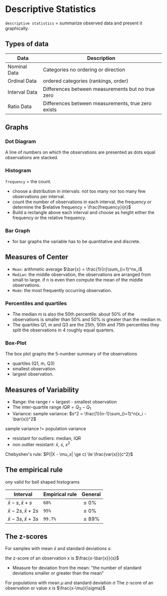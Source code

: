 # Descriptive Statistics

`descriptive statistics` = summarize observed data and present it graphically.

## Types of data
| Data | Description |
| ---- | ----------- |
| Nominal Data | Categories no ordering or direction |
| Ordinal Data | ordered categories (rankings, order) |
| Interval Data | Differences between measurements but no true zero |
| Ratio Data | Differences between measurements, true zero exists |

## Graphs

### Dot Diagram

A line of numbers on which the observations are presented as dots equal observations are stacked.

### Histogram

`frequency` = the count.

+ choose a distribution in intervals: not too many nor too many few observations per interval.
+ count the number of observations in each interval, the frequency or determine the $relative frequency = \frac{frequency}{n}$
+ Build a rectangle above each interval and choose as height either the frequency or the relative frequency.

### Bar Graph

+ for bar graphs the variable has to be quantitative and discrete.

## Measures of Center

+ `Mean`: arithmetic average $\bar{x} = \frac{1}{n}\sum_{i=1}^nx_i$
+ `Median`: the middle observation, the observations are arranged from small to large. if n is even then compute the mean of the middle observations.
+ `Mode`: the most frequently occurring observation.

### Percentiles and quartiles

+ The median m is also the 50th percentile: about 50% of the observations is smaller than 50% and 50% is greater than the median m.
+ The quartiles Q1, m and Q3 are the 25th, 50th and 75th percentiles they split the observations in 4 roughly equal quarters.

### Box-Plot

The box plot graphs the 5-number summary of the observations
+ quartiles (Q1, m, Q3)
+ smallest observation.
+ largest observation.


## Measures of Variability

+ Range: the range r = largest - smallest observation
+ The inter-quartile range $IQR = Q_3 - Q_1$
+ Variance: sample variance: $s^2 = \frac{1}{n-1}\sum_{i=1}^n(x_i - \bar{x})^2$

sample variance != population variance

+ resistant for outliers: median, IQR
+ non outlier resistant: $\bar{x}$, $s$, $x^2$

Chebyshev's rule: $P(|X - \mu_x| \ge c) \le \frac{var(x)}{c^2}$

## The empirical rule

ony valid for bell shaped histograms

| Interval | Empirical rule | General |
| -------- | -------------- | ------- |
| $\bar{x} - s, \bar{x} + s$ | `68%` | $\le 0\%$ |
| $\bar{x} - 2s, \bar{x} + 2s$ | `95%` | $\le 0\%$ |
| $\bar{x} - 3s, \bar{x} + 3s$ | `99.7%` | $\le 89\%$ |


## The z-scores

For samples with mean $\bar{x}$ and standard deviations s:

the z-score of an observation x is $\frac{x-\bar{x}}{s}$

+ Measure for deviation from the mean: "the number of standard deviations smaller or greater than the mean"

For populations with mean $\mu$ and standard deviation $\sigma$
The z-score of an observation or value x is $\frac{x-\mu}{\sigma}$